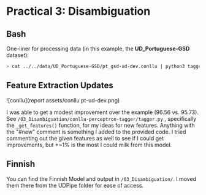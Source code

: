 # Practical 3: Disambiguation
## Bash
One-liner for processing data (in this example, the **UD_Portuguese-GSD** dataset):
```bash
> cat ../../data/UD_Portuguese-GSD/pt_gsd-ud-dev.conllu | python3 tagger.py pt-ud.dat > pt-ud-dev.out && python3 ../coNLL17/conll17_ud_eval.py --verbose ../../data/UD_Portuguese-GSD/pt_gsd-ud-dev.conllu pt-ud-dev.out
```

## Feature Extraction Updates
![conllu](report assets/conllu pt-ud-dev.png)

I was able to get a modest improvement over the example (96.56 vs. 95.73). See ```/03_Disambiguation/conllu-perceptron-tagger/tagger.py```
, specifically the ```_get_features()``` function, for my ideas for new features. Anything with the "#new" comment is
 something I added to the provided code. I tried commenting out the given features as well to see if I could get 
 improvements, but +~1% is the most I could milk from this model.
 
 ## Finnish
 You can find the Finnish Model and output in ```/03_Disambiguation/```. I moved them there from the UDPipe folder for
 ease of access.